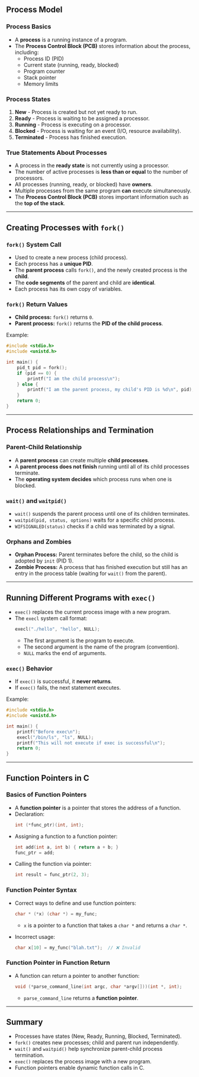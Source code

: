 ## Process Model

### Process Basics
- A **process** is a running instance of a program.
- The **Process Control Block (PCB)** stores information about the process, including:
  - Process ID (PID)
  - Current state (running, ready, blocked)
  - Program counter
  - Stack pointer
  - Memory limits

### Process States
1. **New** - Process is created but not yet ready to run.
2. **Ready** - Process is waiting to be assigned a processor.
3. **Running** - Process is executing on a processor.
4. **Blocked** - Process is waiting for an event (I/O, resource availability).
5. **Terminated** - Process has finished execution.

### True Statements About Processes
- A process in the **ready state** is not currently using a processor.
- The number of active processes is **less than or equal** to the number of processors.
- All processes (running, ready, or blocked) have **owners**.
- Multiple processes from the same program **can** execute simultaneously.
- The **Process Control Block (PCB)** stores important information such as the **top of the stack**.

---

## Creating Processes with `fork()`

### `fork()` System Call
- Used to create a new process (child process).
- Each process has a **unique PID**.
- The **parent process** calls `fork()`, and the newly created process is the **child**.
- The **code segments** of the parent and child are **identical**.
- Each process has its own copy of variables.

### `fork()` Return Values
- **Child process:** `fork()` returns `0`.
- **Parent process:** `fork()` returns the **PID of the child process**.

Example:
```c
#include <stdio.h>
#include <unistd.h>

int main() {
    pid_t pid = fork();
    if (pid == 0) {
        printf("I am the child process\n");
    } else {
        printf("I am the parent process, my child's PID is %d\n", pid);
    }
    return 0;
}
```

---

## Process Relationships and Termination

### Parent-Child Relationship
- A **parent process** can create multiple **child processes**.
- A **parent process does not finish** running until all of its child processes terminate.
- The **operating system decides** which process runs when one is blocked.

### `wait()` and `waitpid()`
- `wait()` suspends the parent process until one of its children terminates.
- `waitpid(pid, status, options)` waits for a specific child process.
- `WIFSIGNALED(status)` checks if a child was terminated by a signal.

### Orphans and Zombies
- **Orphan Process:** Parent terminates before the child, so the child is adopted by `init` (PID 1).
- **Zombie Process:** A process that has finished execution but still has an entry in the process table (waiting for `wait()` from the parent).

---

## Running Different Programs with `exec()`
- `exec()` replaces the current process image with a new program.
- The `execl` system call format:
  ```c
  execl("./hello", "hello", NULL);
  ```
  - The first argument is the program to execute.
  - The second argument is the name of the program (convention).
  - `NULL` marks the end of arguments.

### `exec()` Behavior
- If `exec()` is successful, it **never returns**.
- If `exec()` fails, the next statement executes.

Example:
```c
#include <stdio.h>
#include <unistd.h>

int main() {
    printf("Before exec\n");
    execl("/bin/ls", "ls", NULL);
    printf("This will not execute if exec is successful\n");
    return 0;
}
```

---

## Function Pointers in C

### Basics of Function Pointers
- A **function pointer** is a pointer that stores the address of a function.
- Declaration:
  ```c
  int (*func_ptr)(int, int);
  ```
- Assigning a function to a function pointer:
  ```c
  int add(int a, int b) { return a + b; }
  func_ptr = add;
  ```
- Calling the function via pointer:
  ```c
  int result = func_ptr(2, 3);
  ```

### Function Pointer Syntax
- Correct ways to define and use function pointers:
  ```c
  char * (*x) (char *) = my_func;
  ```
  - `x` is a pointer to a function that takes a `char *` and returns a `char *`.

- Incorrect usage:
  ```c
  char x[10] = my_func("blah.txt");  // ❌ Invalid
  ```

### Function Pointer in Function Return
- A function can return a pointer to another function:
  ```c
  void (*parse_command_line(int argc, char *argv[]))(int *, int);
  ```
  - `parse_command_line` returns a **function pointer**.

---

## Summary
- Processes have states (New, Ready, Running, Blocked, Terminated).
- `fork()` creates new processes; child and parent run independently.
- `wait()` and `waitpid()` help synchronize parent-child process termination.
- `exec()` replaces the process image with a new program.
- Function pointers enable dynamic function calls in C.

